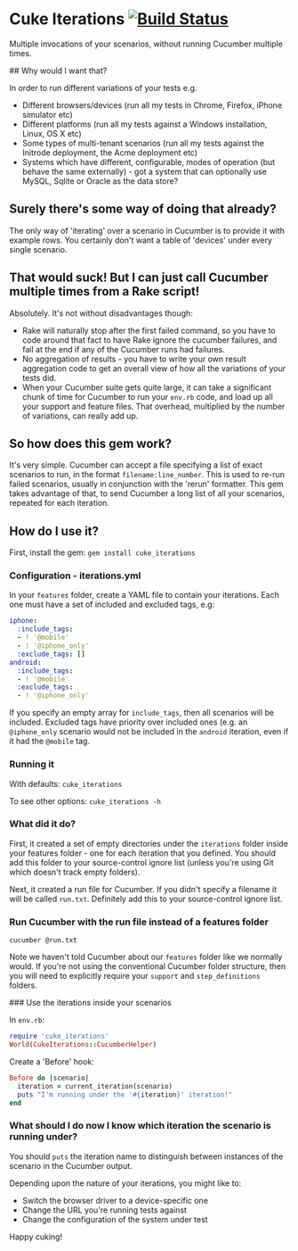 # Cuke Iterations [![Build Status](https://secure.travis-ci.org/jmerrifield/cuke_iterations.png)](http://travis-ci.org/jmerrifield/cuke_iterations)

Multiple invocations of your scenarios, without running Cucumber multiple times.

## Why would I want that?

In order to run different variations of your tests e.g.

* Different browsers/devices (run all my tests in Chrome, Firefox, iPhone simulator etc)
* Different platforms (run all my tests against a Windows installation, Linux, OS X etc)
* Some types of multi-tenant scenarios (run all my tests against the Initrode deployment, the Acme deployment etc)
* Systems which have different, configurable, modes of operation (but behave the same externally) - got a system that can optionally use MySQL, Sqlite or Oracle as the data store?

## Surely there's some way of doing that already?

The only way of 'iterating' over a scenario in Cucumber is to provide it with example rows.  You certainly don't want a table of 'devices' under every single scenario.

## That would suck!  But I can just call Cucumber multiple times from a Rake script!

Absolutely.  It's not without disadvantages though:

* Rake will naturally stop after the first failed command, so you have to code around that fact to have Rake ignore the cucumber failures, and fail at the end if any of the Cucumber runs had failures.
* No aggregation of results - you have to write your own result aggregation code to get an overall view of how all the variations of your tests did.
* When your Cucumber suite gets quite large, it can take a significant chunk of time for Cucumber to run your `env.rb` code, and load up all your support and feature files.  That overhead, multiplied by the number of variations, can really add up.

## So how does this gem work?

It's very simple.  Cucumber can accept a file specifying a list of exact scenarios to run, in the format `filename:line_number`.  This is used to re-run failed scenarios, usually in conjunction with the 'rerun' formatter.  This gem takes advantage of that, to send Cucumber a long list of all your scenarios, repeated for each iteration.

## How do I use it?

First, install the gem: `gem install cuke_iterations`

### Configuration - iterations.yml

In your `features` folder, create a YAML file to contain your iterations.  Each one must have a set of included and excluded tags, e.g:

```yaml
iphone:
  :include_tags:
  - ! '@mobile'
  - ! '@iphone_only'
  :exclude_tags: []
android:
  :include_tags:
  - ! '@mobile'
  :exclude_tags:
  - ! '@iphone_only'
```

If you specify an empty array for `include_tags`, then all scenarios will be included.  Excluded tags have priority over included ones (e.g. an `@iphone_only` scenario would not be included in the `android` iteration, even if it had the `@mobile` tag.

### Running it

With defaults:
`cuke_iterations`

To see other options:
`cuke_iterations -h`

### What did it do?

First, it created a set of empty directories under the `iterations` folder inside your features folder - one for each iteration that you defined.  You should add this folder to your source-control ignore list (unless you're using Git which doesn't track empty folders).

Next, it created a run file for Cucumber.  If you didn't specify a filename it will be called `run.txt`.  Definitely add this to your source-control ignore list.

### Run Cucumber with the run file instead of a features folder

`cucumber @run.txt`

Note we haven't told Cucumber about our `features` folder like we normally would.  If you're not using the conventional Cucumber folder structure, then you will need to explicitly require your `support` and `step_definitions` folders.

### Use the iterations inside your scenarios

In `env.rb`:

```ruby
require 'cuke_iterations'
World(CukeIterations::CucumberHelper)
```

Create a 'Before' hook:

```ruby
Before do |scenario|
  iteration = current_iteration(scenario)
  puts "I'm running under the '#{iteration}' iteration!"
end
```

### What should I do now I know which iteration the scenario is running under?

You should `puts` the iteration name to distinguish between instances of the scenario in the Cucumber output.

Depending upon the nature of your iterations, you might like to:

* Switch the browser driver to a device-specific one
* Change the URL you're running tests against
* Change the configuration of the system under test

Happy cuking!